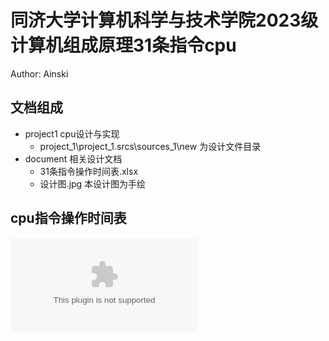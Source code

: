 # 同济大学计算机科学与技术学院2023级计算机组成原理31条指令cpu
Author: Ainski
## 文档组成
 - project1 cpu设计与实现
   - project_1\project_1.srcs\sources_1\new 为设计文件目录
 - document 相关设计文档
   - 31条指令操作时间表.xlsx
   - 设计图.jpg 本设计图为手绘
## cpu指令操作时间表 
![31条指令操作时间表](https://github.com/ainski/cpu31/blob/main/document/31条指令操作时间表.xlsx)